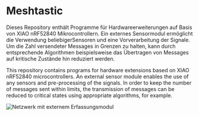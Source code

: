 # Meshtastic
 
Dieses Repository enthält Programme für Hardwareerweiterungen auf Basis von XIAO nRF52840 Mikrocontrollern. 
Ein externes Sensormodul ermöglicht die Verwendung beliebigerSensoren und eine Vorverarbeitung der Signale. 
Um die Zahl versendeter Messages in Grenzen zu halten, kann durch entsprechende Algorithmen beispielsweise das Übertragen von Messages auf kritische Zustände hin reduziert werden. 

This repository contains programs for hardware extensions based on XIAO nRF52840 microcontrollers. 
An external sensor module enables the use of any sensors and pre-processing of the signals. 
In order to keep the number of messages sent within limits, the transmission of messages can be reduced to critical states using appropriate algorithms, for example. 

![Netzwerk mit externem Erfassungsmodul](https://github.com/user-attachments/assets/1bc4949e-bf29-4c76-9991-fbdf94d3502f)
